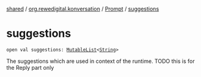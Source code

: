 [shared](../../index.md) / [org.rewedigital.konversation](../index.md) / [Prompt](index.md) / [suggestions](./suggestions.md)

# suggestions

`open val suggestions: `[`MutableList`](https://kotlinlang.org/api/latest/jvm/stdlib/kotlin.collections/-mutable-list/index.html)`<`[`String`](https://kotlinlang.org/api/latest/jvm/stdlib/kotlin/-string/index.html)`>`

The suggestions which are used in context of the runtime. TODO this is for the Reply part only

